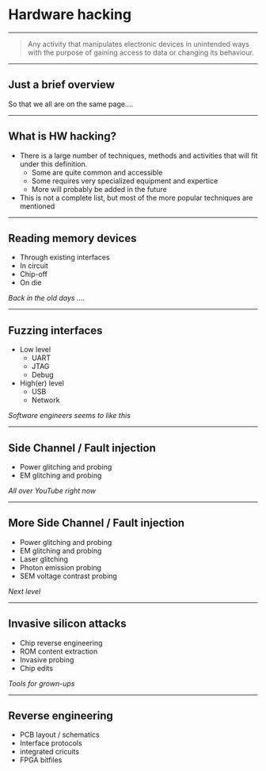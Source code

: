 # Hardware hacking

---
>Any activity that manipulates electronic devices in unintended ways with the purpose of gaining access to data or changing its behaviour.

---
## Just a brief overview
So that we all are on the same page....

---
## What is HW hacking?
- There is a large number of techniques, methods and activities that will fit under this definition. 
	- Some are quite common and accessible
	- Some requires very specialized equipment and expertice
	- More will probably be added in the future
- This is not a complete list, but most of the more popular techniques are mentioned

---
## Reading memory devices
- Through existing interfaces
- In circuit
- Chip-off
- On die

 _Back in the old days ...._

---
## Fuzzing interfaces
- Low level
	- UART
	- JTAG
	- Debug
- High(er) level
	- USB
	- Network

_Software engineers seems to like this_

---
## Side Channel / Fault injection
- Power glitching and probing
- EM glitching and probing

_All over YouTube right now_

---
## More Side Channel / Fault injection
- Power glitching and probing
- EM glitching and probing
- Laser glitching
- Photon emission probing
- SEM voltage contrast probing

_Next level_

---
## Invasive silicon attacks
- Chip reverse engineering
- ROM content extraction
- Invasive probing
- Chip edits

_Tools for grown-ups_

---
## Reverse engineering
- PCB layout / schematics
- Interface protocols
- integrated cricuits
- FPGA bitfiles